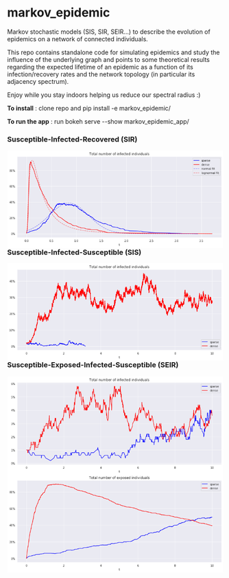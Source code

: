 # markov_epidemic

Markov stochastic models (SIS, SIR, SEIR...) to describe the evolution of epidemics on a network of connected individuals.

This repo contains standalone code for simulating epidemics and study the influence of the underlying graph and points to some theoretical results regarding the expected lifetime of an epidemic as a function of its infection/recovery rates and the network topology (in particular its adjacency spectrum).

Enjoy while you stay indoors helping us reduce our spectral radius :) 

**To install** : clone repo and pip install -e markov_epidemic/

**To run the app** : run bokeh serve --show markov_epidemic_app/

### Susceptible-Infected-Recovered (SIR)

<img src="./sir_epidemic.png"
     alt="SIR"
     style="float: left; margin-right: 10px;" />

### Susceptible-Infected-Susceptible (SIS)

<img src="./sis_epidemic.png"
     alt="SIS"
     style="float: left; margin-right: 10px;" />

### Susceptible-Exposed-Infected-Susceptible (SEIR)

<img src="./seir_epidemic.png"
     alt="SEIR"
     style="float: left; margin-right: 10px;" />
